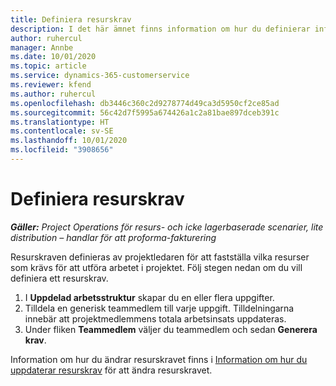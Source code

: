 ```yaml
---
title: Definiera resurskrav
description: I det här ämnet finns information om hur du definierar information om resurskrav.
author: ruhercul
manager: Annbe
ms.date: 10/01/2020
ms.topic: article
ms.service: dynamics-365-customerservice
ms.reviewer: kfend
ms.author: ruhercul
ms.openlocfilehash: db3446c360c2d9278774d49ca3d5950cf2ce85ad
ms.sourcegitcommit: 56c42d7f5995a674426a1c2a81bae897dceb391c
ms.translationtype: HT
ms.contentlocale: sv-SE
ms.lasthandoff: 10/01/2020
ms.locfileid: "3908656"
---
```

# <a name="define-resource-requirements"></a>Definiera resurskrav

_**Gäller:** Project Operations för resurs- och icke lagerbaserade scenarier, lite distribution – handlar för att proforma-fakturering_

Resurskraven definieras av projektledaren för att fastställa vilka resurser som krävs för att utföra arbetet i projektet. Följ stegen nedan om du vill definiera ett resurskrav.

1.  I **Uppdelad arbetsstruktur** skapar du en eller flera uppgifter.
2.  Tilldela en generisk teammedlem till varje uppgift. Tilldelningarna innebär att projektmedlemmens totala arbetsinsats uppdateras.
3.  Under fliken **Teammedlem** väljer du teammedlem och sedan **Generera krav**.

Information om hur du ändrar resurskravet finns i [Information om hur du uppdaterar resurskrav](define-resource-requirements.md) för att ändra resurskravet.